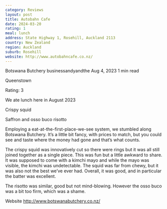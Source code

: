 ```yaml
---
category: Reviews
layout: post
title: Autobahn Cafe
date: 2024-03-20
rating: 1
meal: lunch
address: State Highway 1, Rosehill, Auckland 2113
country: New Zealand
region: Auckland
suburb: Rosehill
website: http://www.autobahncafe.co.nz/
---
```


Botswana Butchery
businessandyandthe
Aug 4, 2023
1 min read


Queenstown 

Rating: 3 

We ate lunch here in August 2023 

Crispy squid 

Saffron and osso buco risotto 

Employing a eat-at-the-first-place-we-see system, we stumbled along Botswana Butchery. It’s a little bit fancy, with prices to match, but you could see and taste where the money had gone and that’s what counts. 

The crispy squid was innovatively cut so there were rings but it was all still joined together as a single piece. This was fun but a little awkward to share. It was supposed to come with a kimchi mayo and while the mayo was visible, the kimchi was undetectable. The squid was far from chewy, but it was also not the best we’ve ever had. Overall, it was good, and in particular the batter was excellent. 

The risotto was similar, good but not mind-blowing. However the osso buco was a bit too firm, which was a shame. 

Website http://www.botswanabutchery.co.nz/